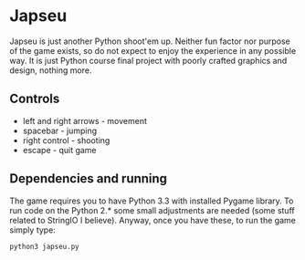 Japseu
======

Japseu is just another Python shoot'em up. Neither fun factor nor purpose of
the game exists, so do not expect to enjoy the experience in any possible way.
It is just Python course final project with poorly crafted graphics and
design, nothing more.


Controls
--------

  * left and right arrows - movement
  * spacebar - jumping
  * right control - shooting
  * escape - quit game


Dependencies and running
------------------------

The game requires you to have Python 3.3 with installed Pygame library. To run 
code on the Python 2.* some small adjustments are needed (some stuff related to
StringIO I believe). Anyway, once you have these, to run the game simply type:

    python3 japseu.py
